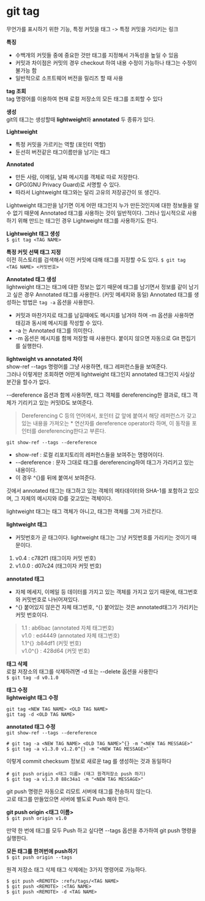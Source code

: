 # git tag 
무언가를 표시하기 위한 기능, 특정 커밋을 태그 -> 특정 커밋을 가리키는 링크
 
**특징**
 * 수백개의 커밋들 중에 중요한 것만 태그를 지정해서 가독성을 높일 수 있음
 * 커밋과 차이점은 커밋의 경우 checkout 하여 내용 수정이 가능하나 태그는 수정이 불가능 함
 * 일반적으로 소프트웨어 버전을 릴리즈 할 때 사용

**tag 조회**  
 tag 명령어를 이용하여 현재 로컬 저장소의 모든 태그를 조회할 수 있다

**생성**  
 git의 태그는 생성할때 **lightweight**와 **annotated** 두 종류가 있다.
 
 **Lightweight**  
  - 특정 커밋을 가르키는 역할 (포인터 역할)
  - 둔선히 버전같은 태그이름만을 남기는 태그
 
**Annotated**  
  - 만든 사람, 이메일, 날짜 메시지를 객체로 따로 저장한다.
  - GPG(GNU Privacy Guard)로 서명할 수 있다.
  - 따라서 Lightweight 태그와는 달리 고유의 저장공간이 또 생긴다.

Lightweight 태그만을 남기면 이게 어떤 태그인지 누가 만든것인지에 대한 정보들을 알 수 없기 때문에
Annotated 태그를 사용하는 것이 일반적이다.
그러나 임시적으로 사용하기 위해 만드는 태그인 경우 Lightweight 태그를 사용하기도 한다.

**Lightweight 태그 생성**  
``$ git tag <TAG NAME>``

**특정 커밋 선택 태그 지정**  
 이전 히스토리를 검색해서 이전 커밋에 대해 태그를 지정할 수도 있다.
``$ git tag <TAG NAME> <커밋번호>``

**Annotated 태그 생성**  
lightweight 태그는 태그에 대한 정보는 없기 때문에 태그를 남기면서 정보를 같이 남기고 싶은 경우 Annotated 태그를 사용한다. (커밋 메세지와 동일)
Annotated 태그를 생성하는 방법은 ``tag -a`` 옵션을 사용한다.

* 커밋과 마찬가지로 태그를 남길때에도 메시지를 남겨야 하며 -m 옵션을 사용하면 태깅과 동시에 메시지를 작성할 수 있다.
* -a 는 Annotated 태그를 의미한다.
* -m 옵션은 메시지를 함께 저장할 때 사용한다. 붙이지 않으면 자동으로 Git 편집기를 실행한다.

**lightweight vs annotated 차이**  
show-ref --tags 명령어를 그냥 사용하면, 태그 레퍼런스들을 보여준다.  
그러나 이렇게만 조회하면 어떤게 lightweight 태그인지 annotated 태그인지 사실상 분간을 할수가 없다.  

--dereference 옵션과 함께 사용하면, 태그 객체를 dereferencing한 결과로, 태그 객체가 기리키고 있는 커밋ID도 보여준다.  
> Dereferencing
C 등의 언어에서, 포인터 값 앞에 붙여서 해당 레퍼런스가 갖고있는 내용을 가져오는 * 연산자를 dereference operator라 하며, 이 동작을
포인터를 dereferencing한다고 부른다.

``git show-ref --tags --dereference``  
* show-ref : 로컬 리포지토리의 레퍼런스들을 보여주는 명령어이다.  
* --dereference : 문자 그대로 태그를 dereferencing하여 태그가 가리키고 있는 내용이다.  
* 이 경우 ^{}를 뒤에 붙여서 보여준다.

깃에서 annotated 태그는 태그하고 있는 객체의 메타데이터와 SHA-1를 포함하고 있으며, 그 자체의 메시지와 ID를 갖고있는 객체이다.  

lightweight 태그는 태그 객체가 아니고, 태그한 객체를 그저 가르킨다.  

**lightweight 태그**
- 커밋번호가 곧 태그이다. lightweight 태그는 그냥 커밋번호를 가리키는 것이기 때문이다.
1. v0.4 : c782f1 (태그이자 커밋 번호)
2. v1.0.0 : d07c24 (태그이자 커밋 번호)

**annotated 태그**
- 자체 메세지, 이메일 등 데이터를 가지고 있는 객체를 가지고 있기 때문에, 태그번호와 커밋번호로 나뉘어져있다.
- ^{} 붙어있지 않은건 자체 태그번호, ^{} 붙어있는 것은 annotated태그가 가리키는 커밋 번호이다.
> 1.1 : ab6bac (annotated 자체 태그번호)  
v1.0 : ed4449 (annotated 자체 태그번호)  
1.1^{} :b84df1 (커밋 번호)  
v1.0^{} : 428d64 (커밋 번호)  

**태그 삭제**  
로컬 저장소의 태그를 삭제하려면 -d 또는 --delete 옵션을 사용한다  
``$ git tag -d v0.1.0``

**태그 수정**  
**lightweight 태그 수정** 
```
git tag <NEW TAG NAME> <OLD TAG NAME>  
git tag -d <OLD TAG NAME>  
```

**annotated 태그 수정**  
``git show-ref --tags --dereference``
```
# git tag -a <NEW TAG NAME> <OLD TAG NAME>^{} -m "<NEW TAG MESSAGE>"
$ git tag -a v1.3.0 v1.2.0^{} -m "<NEW TAG MESSAGE>"``
```

이렇게 commit checksum 정보로 새로운 tag 를 생성하는 것과 동일하다
```
# git push origin <태그 이름> (태그 원격저장소 push 하기)
$ git tag -a v1.3.0 88c34a1 -m "<NEW TAG MESSAGE>"
```
git push 명령은 자동으로 리모트 서버에 태그를 전송하지 않는다.  
고로 태그를 만들었으면 서버에 별도로 Push 해야 한다.

**git push origin <태그 이름>**  
``$ git push origin v1.0``

만약 한 번에 태그를 모두 Push 하고 싶다면 --tags 옵션을 추가하여 git push 명령을 실행한다.

**모든 태그를 한꺼번에 push하기**  
``$ git push origin --tags``

원격 저장소 태그 삭제
태그 삭제에는 3가지 명령어로 가능하다.
```
$ git push <REMOTE> :refs/tags/<TAG NAME>
$ git push <REMOTE> :<TAG NAME>
$ git push <REMOTE> -d <TAG NAME>
```
